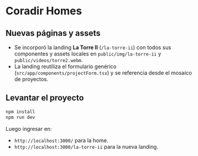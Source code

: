 # Coradir Homes

## Nuevas páginas y assets

- Se incorporó la landing **La Torre II** (`/la-torre-ii`) con todos sus componentes y assets locales en `public/img/la-torre-ii` y `public/videos/torre2.webm`.
- La landing reutiliza el formulario genérico (`src/app/components/projectForm.tsx`) y se referencia desde el mosaico de proyectos.

## Levantar el proyecto

```bash
npm install
npm run dev
```

Luego ingresar en:

- `http://localhost:3000/` para la home.
- `http://localhost:3000/la-torre-ii` para la nueva landing.

